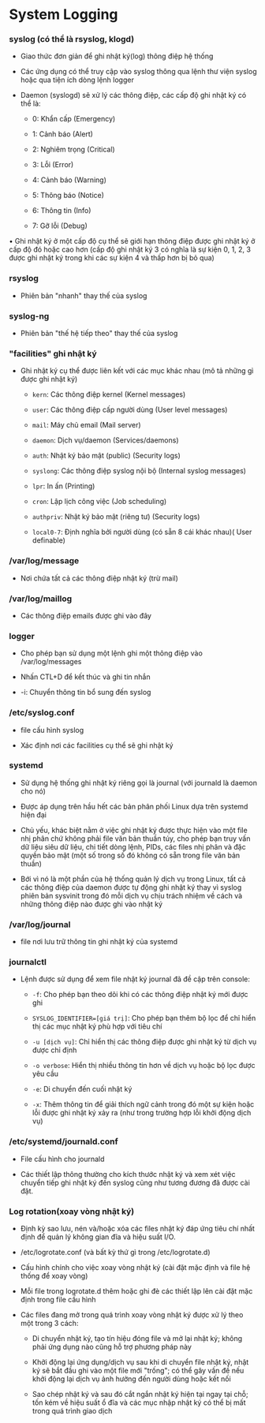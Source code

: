 # System Logging

### syslog (có thể là rsyslog, klogd)  

- Giao thức đơn giản để ghi nhật ký(log) thông điệp hệ thống

- Các ứng dụng có thể truy cập vào syslog thông qua lệnh thư viện syslog hoặc qua tiện ích dòng lệnh logger  

- Daemon (syslogd) sẽ xử lý các thông điệp, các cấp độ ghi nhật ký có thể là:        
   
   + 0: Khẩn cấp (Emergency) 
   
   + 1: Cảnh báo (Alert) 
   
   + 2: Nghiêm trọng (Critical) 
   
   + 3: Lỗi (Error) 
   
   + 4: Cảnh báo (Warning) 
   
   + 5: Thông báo (Notice) 
   
   + 6: Thông tin (Info) 
   
   + 7: Gỡ lỗi (Debug)  

• Ghi nhật ký ở một cấp độ cụ thể sẽ giới hạn thông điệp được ghi nhật ký ở cấp độ đó hoặc cao hơn (cấp độ ghi nhật ký 3 có nghĩa là sự kiện 0, 1, 2, 3 được ghi nhật ký trong khi các sự kiện 4 và thấp hơn bị bỏ qua)

### rsyslog  
 
- Phiên bản "nhanh" thay thế của syslog

### syslog-ng

- Phiên bản "thế hệ tiếp theo" thay thế của syslog

### "facilities" ghi nhật ký

+ Ghi nhật ký cụ thể được liên kết với các mục khác nhau (mô tả những gì được ghi nhật ký)  
   
   - `kern`: Các thông điệp kernel (Kernel messages) 
   
   - `user`: Các thông điệp cấp người dùng (User level messages) 
   
   - `mail`: Máy chủ email (Mail server) 
   
   - `daemon`: Dịch vụ/daemon (Services/daemons) 
   
   - `auth`: Nhật ký bảo mật (public) (Security logs) 
   
   - `syslong`: Các thông điệp syslog nội bộ (Internal syslog messages) 
   
   - `lpr`: In ấn (Printing) 
   
   - `cron`: Lập lịch công việc (Job scheduling) 
   
   - `authpriv`: Nhật ký bảo mật (riêng tư) (Security logs) 
   
   - `local0-7`: Định nghĩa bởi người dùng (có sẵn 8 cái khác nhau)( User definable)

### /var/log/message

- Nơi chứa tất cả các thông điệp nhật ký (trừ mail)

### /var/log/maillog

- Các thông điệp emails được ghi vào đây

### logger

- Cho phép bạn sử dụng một lệnh ghi một thông điệp vào /var/log/messages  

- Nhấn CTL+D để kết thúc và ghi tin nhắn  

- -i: Chuyển thông tin bổ sung đến syslog 

### /etc/syslog.conf

- file cấu hình syslog  

- Xác định nơi các facilities cụ thể sẽ ghi nhật ký

### systemd

- Sử dụng hệ thống ghi nhật ký riêng gọi là journal (với journald là daemon cho nó)  

- Được áp dụng trên hầu hết các bản phân phối Linux dựa trên systemd hiện đại 

- Chủ yếu, khác biệt nằm ở việc ghi nhật ký được thực hiện vào một file nhị phân chứ  không phải file văn bản thuần túy, cho phép bạn truy vấn dữ liệu siêu dữ liệu, chi tiết dòng lệnh, PIDs, các files nhị phân và đặc quyền bảo mật (một số trong số đó không có sẵn trong file văn bản thuần)  

- Bới vì nó là một phần của hệ thống quản lý dịch vụ trong Linux, tất cả các thông điệp của daemon được tự động ghi nhật ký thay vì syslog phiên bản sysvinit trong đó mỗi dịch vụ chịu trách nhiệm về cách và những thông điệp nào được ghi vào nhật ký

### /var/log/journal  

- file nơi lưu trữ thông tin ghi nhật ký của systemd

### journalctl

- Lệnh được sử dụng để xem file nhật ký journal đã đề cập trên console: 
   
   +  `-f`: Cho phép bạn theo dõi khi có các thông điệp nhật ký mới được ghi  
   
   +  `SYSLOG_IDENTIFIER=[giá trị]`: Cho phép bạn thêm bộ lọc để chỉ hiển thị các mục nhật ký phù hợp với tiêu chí  
   
   +  `-u [dịch vụ]`: Chỉ hiển thị các thông điệp được ghi nhật ký từ dịch vụ được chỉ định  
   
   +  `-o verbose`: Hiển thị nhiều thông tin hơn về dịch vụ hoặc bộ lọc được yêu cầu  
   
   +  `-e`: Di chuyển đến cuối nhật ký  
   
   +  `-x`: Thêm thông tin để giải thích ngữ cảnh trong đó một sự kiện hoặc lỗi được ghi nhật ký xảy ra (như trong trường hợp lỗi khởi động dịch vụ)

### /etc/systemd/journald.conf  

- File cấu hình cho journald

- Các thiết lập thông thường cho kích thước nhật ký và xem xét việc chuyển tiếp ghi nhật ký đến syslog cũng như tương đương đã được cài đặt.

### Log rotation(xoay vòng nhật ký)

- Định kỳ sao lưu, nén và/hoặc xóa các files nhật ký đáp ứng tiêu chí nhất định để quản lý không gian đĩa và hiệu suất I/O.  

- /etc/logrotate.conf (và bất kỳ thứ gì trong /etc/logrotate.d)  

- Cấu hình chính cho việc xoay vòng nhật ký (cài đặt mặc định và file hệ thống để xoay  vòng)  

- Mỗi file trong logrotate.d thêm hoặc ghi đè các thiết lập lên cài đặt mặc định trong file cấu hình

- Các files đang mở trong quá trình xoay vòng nhật ký được xử lý theo một trong 3 cách:  

   + Di chuyển nhật ký, tạo tín hiệu đóng file và mở lại nhật ký; không phải ứng dụng nào cũng hỗ trợ phương pháp này  
   
   + Khởi động lại ứng dụng/dịch vụ sau khi di chuyển file nhật ký, nhật ký sẽ bắt đầu ghi vào một file mới "trống"; có thể gây vấn đề nếu khởi động lại dịch vụ ảnh hưởng đến người dùng hoặc kết nối  
   
   + Sao chép nhật ký và sau đó cắt ngắn nhật ký hiện tại ngay tại chỗ; tốn kém về hiệu suất ổ đĩa và các mục nhập nhật ký có thể bị mất trong quá trình giao dịch 